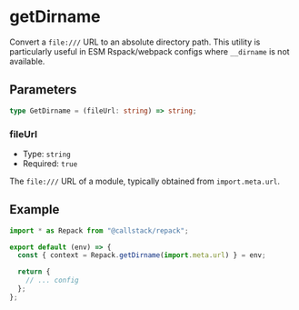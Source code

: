 # getDirname

Convert a `file:///` URL to an absolute directory path. This utility is particularly useful in ESM Rspack/webpack configs where `__dirname` is not available.

## Parameters

```ts
type GetDirname = (fileUrl: string) => string;
```

### fileUrl

- Type: `string`
- Required: `true`

The `file:///` URL of a module, typically obtained from `import.meta.url`.

## Example

```js title=rspack.config.mjs
import * as Repack from "@callstack/repack";

export default (env) => {
  const { context = Repack.getDirname(import.meta.url) } = env;

  return {
    // ... config
  };
};
```
